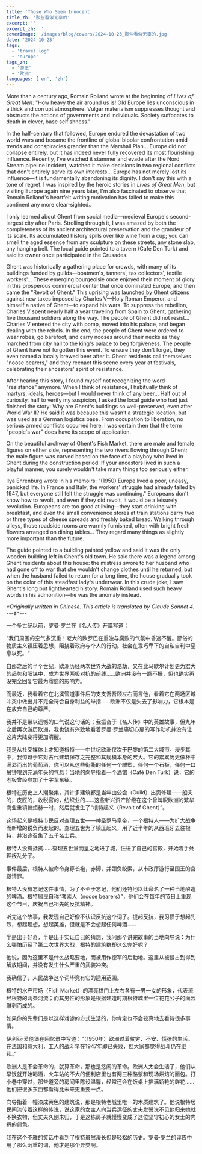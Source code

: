 ```yaml
---
title: 'Those Who Seem Innocent'
title_zh: '那些看似无辜的'
excerpt: ''
excerpt_zh: ''
coverImage: '/images/blog/covers/2024-10-23_那些看似无辜的.jpg'
date: '2024-10-23'
tags:
  - 'travel log'
  - 'europe'
tags_zh:
  - '游记'
  - '欧洲'
languages: ['en', 'zh']
---
```


More than a century ago, Romain Rolland wrote at the beginning of *Lives of Great Men*:
"How heavy the air around us is! Old Europe lies unconscious in a thick and corrupt atmosphere. Vulgar materialism suppresses thought and obstructs the actions of governments and individuals. Society suffocates to death in clever, base selfishness."

In the half-century that followed, Europe endured the devastation of two world wars and became the frontline of global bipolar confrontation amid trends and conspiracies grander than the Marshall Plan... Europe did not collapse entirely, but it has indeed never fully recovered its most flourishing influence.
Recently, I've watched it stammer and evade after the Nord Stream pipeline incident, watched it make decisions in two regional conflicts that don't entirely serve its own interests... Europe has not merely lost its influence—it is fundamentally abandoning its dignity.
I don't say this with a tone of regret. I was inspired by the heroic stories in *Lives of Great Men*, but visiting Europe again nine years later, I'm also fascinated to observe that Romain Rolland's heartfelt writing motivation has failed to make this continent any more clear-sighted。

I only learned about Ghent from social media—medieval Europe's second-largest city after Paris. Strolling through it, I was amazed by both the completeness of its ancient architectural preservation and the grandeur of its scale. Its accumulated history spills over like wine from a cup; you can smell the aged essence from any sculpture on these streets, any stone slab, any hanging bell. The local guide pointed to a tavern (Café Den Turk) and said its owner once participated in the Crusades.

Ghent was historically a gathering place for crowds, with many of its buildings funded by guilds—boatmen's, tanners', tax collectors', textile workers'... These emerging bourgeoisie once enjoyed their moment of glory in this prosperous commercial center that once dominated Europe, and then came the "Revolt of Ghent."
This uprising was launched by Ghent citizens against new taxes imposed by Charles V—Holy Roman Emperor, and himself a native of Ghent—to expand his wars. To suppress the rebellion, Charles V spent nearly half a year traveling from Spain to Ghent, gathering five thousand soldiers along the way.
The people of Ghent did not resist... Charles V entered the city with pomp, moved into his palace, and began dealing with the rebels.
In the end, the people of Ghent were ordered to wear robes, go barefoot, and carry nooses around their necks as they marched from city hall to the king's palace to beg forgiveness.
The people of Ghent have not forgotten this event. To ensure they don't forget, they even named a locally brewed beer after it. Ghent residents call themselves "noose bearers," and they reenact this scene every year at festivals, celebrating their ancestors' spirit of resistance.

After hearing this story, I found myself not recognizing the word "resistance" anymore. When I think of resistance, I habitually think of martyrs, ideals, heroes—but I would never think of any beer...
Half out of curiosity, half to verify my suspicion, I asked the local guide who had just finished the story: Why are Ghent's buildings so well-preserved, even after World War II?
He said it was because this wasn't a strategic location, but was used as a German logistics base. From occupation to liberation, no serious armed conflicts occurred here.
I was certain then that the term "people's war" does have its scope of application.

On the beautiful archway of Ghent's Fish Market, there are male and female figures on either side, representing the two rivers flowing through Ghent; the male figure was carved based on the face of a playboy who lived in Ghent during the construction period.
If your ancestors lived in such a playful manner, you surely wouldn't take many things too seriously either.

Ilya Ehrenburg wrote in his memoirs: "(1950) Europe lived a poor, uneasy, panicked life. In France and Italy, the workers' struggle had already failed by 1947, but everyone still felt the struggle was continuing."
Europeans don't know how to revolt, and even if they did revolt, it would be a leisurely revolution. Europeans are too good at living—they start drinking with breakfast, and even the small convenience stores at train stations carry two or three types of cheese spreads and freshly baked bread. Walking through alleys, those roadside rooms are warmly furnished, often with bright fresh flowers arranged on dining tables... They regard many things as slightly more important than the future.

The guide pointed to a building painted yellow and said it was the only wooden building left in Ghent's old town. He said there was a legend among Ghent residents about this house: the mistress swore to her husband who had gone off to war that she wouldn't change clothes until he returned, but when the husband failed to return for a long time, the house gradually took on the color of this steadfast lady's underwear.
In this crude joke, I saw Ghent's long but lighthearted history. Romain Rolland used such heavy words in his admonition—he was the anomaly instead.


_*Originally written in Chinese. This article is translated by Claude Sonnet 4._
---zh---

一个多世纪以前，罗曼·罗兰在《名人传》开篇写道：

“我们周围的空气多沉重！老大的欧罗巴在重浊与腐败的气氛中昏迷不醒。鄙俗的物质主义镇压着思想，阻挠着政府与个人的行动。社会在乖巧卑下的自私自利中窒息以死。“

自那之后的半个世纪，欧洲历经两次世界大战的浩劫，又在比马歇尔计划更为宏大的趋势和阳谋中，成为世界两极对抗的前线……欧洲并没有一蹶不振，但也确实再没完全回复它最为鼎盛的影响力。

而最近，我看着它在北溪管道事件后的支支吾吾顾左右而言他，看着它在两场区域冲突中做出并不完全符合自身利益的举措……欧洲不仅是失去了影响力，它根本是在放弃自己的尊严。

我并不是带以遗憾的口气说这句话的；我振奋于《名人传》中的英雄故事，但九年之后再次游历欧洲，我也饶有兴致地看着罗曼·罗兰痛切心扉的写作动机并没有让这片大陆变得更加清醒。



我是从社交媒体上才知道根特——中世纪欧洲仅次于巴黎的第二大城市。漫步其中，我惊讶于它对古代建筑保存之完整和其规模本身的宏大。它的累累历史像杯中满溢而出的葡萄酒，你可以从这些街衢的任何一个雕塑，任何一个石板，任何一口吊钟嗅到充满年头的气息：当地的向导指着一个酒馆（Café Den Turk）说，它的老板曾经参加了十字军东征。

根特在历史上人潮聚集，其许多建筑都是当年由公会（Guild）出资修建——船夫的，皮匠的，收税官的，纺织业的……这些新兴资产阶级在这个曾睥睨欧洲的繁华商业重镇曾烜赫一时，然后就发生了“根特起义（Revolt of Ghent）”。



这场起义是根特市民反对查理五世——神圣罗马皇帝，一个根特人——为扩大战争而新增的税负而发起的。查理五世为了镇压起义，用了近半年的从西班牙去往根特，并沿途召集了五千名士兵。

根特人没有抵抗……查理五世堂而皇之地进了城，住进了自己的宫殿，开始着手处理叛乱分子。

事件最后，根特人被命令身穿长袍，赤脚，并颈负绞索，从市政厅游行至国王的宫殿请罪。

根特人没有忘记这件事情，为了不至于忘记，他们还特地以此命名了一种当地酿造的啤酒。根特居民自称“套索人（noose bearers）”，他们会在每年的节日上重现这个节目，庆祝自己祖先的反抗精神。



听完这个故事，我发现自己好像不认识反抗这个词了。提起反抗，我习惯于想起先烈，想起理想，想起英雄，但就是不会想起任何啤酒……

半是出于好奇，半是出于实证自己的猜想，我问那个讲完故事的当地向导说：为什么哪怕历经了第二次世界大战，根特的建筑群却这么完好呢？

他说，因为这里不是什么战略要地，而被用作德军的后勤地。这里从被侵占到得到解放期间，并没有发生什么严重的武装冲突。

我确信了，人民战争这个词毕竟有它的适用范围。



根特的水产市场（Fish Market）的漂亮拱门上左右各有一男一女的形象，代表流经根特的两条河流；而其男性的形象是根据建造时期根特城里一位花花公子的面容雕刻而成的。

如果你的先辈们是以这样戏谑的方式生活的，你肯定也不会较真地去看待很多事情。



伊利亚·爱伦堡在回忆录中写道：“（1950年）欧洲过着贫穷、不安、慌张的生活。在法国和意大利，工人的战斗早在1947年即已失败，但大家都觉得战斗仍在继续。”

欧洲人是不会革命的，就算革命，那也是悠闲的革命。欧洲人太会生活了，他们从早饭就开始喝酒，火车站的不大的便利店里也有两三种酪浆和现场烘焙的面包。打小巷中穿过，那些道旁的房间里陈设温馨，经常还会在饭桌上插满娇艳的鲜花……他们把很多东西都看得比未来更重要一点。

向导指着一幢漆成黄色的建筑说，那是根特老城里唯一的木质建筑了。他说根特居民间流传着这样的传说，说这家的女主人向当兵远征的丈夫发誓说不见他归来她就不换衣物，但丈夫久别未归，于是这栋房子就慢慢变成了这位坚守初心的女士的内裤的颜色。

我在这个不雅的笑话中看到了根特虽然漫长但是轻松的历史。罗曼·罗兰的谆告中用了那么沉重的词，他才是那个异类啊。